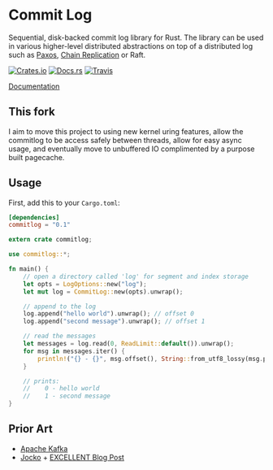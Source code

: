 # Commit Log

Sequential, disk-backed commit log library for Rust. The library can be used in various higher-level distributed abstractions on top of a distributed log such as [Paxos](https://github.com/zowens/paxos-rs), [Chain Replication](https://github.com/zowens/chain-replication) or Raft.

[![Crates.io](https://img.shields.io/crates/v/commitlog.svg?maxAge=2592000)](https://crates.io/crates/commitlog)
[![Docs.rs](https://docs.rs/commitlog/badge.svg)](https://docs.rs/commitlog/)
[![Travis](https://travis-ci.org/zowens/commitlog.svg?branch=master)](https://travis-ci.org/zowens/commitlog/)

[Documentation](https://docs.rs/commitlog/)

## This fork

I aim to move this project to using new kernel uring features, allow the commitlog to be access safely between threads, allow for easy async usage, and eventually move to unbuffered IO complimented by a purpose built pagecache.

## Usage

First, add this to your `Cargo.toml`:

```toml
[dependencies]
commitlog = "0.1"
```

```rust
extern crate commitlog;

use commitlog::*;

fn main() {
    // open a directory called 'log' for segment and index storage
    let opts = LogOptions::new("log");
    let mut log = CommitLog::new(opts).unwrap();

    // append to the log
    log.append("hello world").unwrap(); // offset 0
    log.append("second message").unwrap(); // offset 1

    // read the messages
    let messages = log.read(0, ReadLimit::default()).unwrap();
    for msg in messages.iter() {
        println!("{} - {}", msg.offset(), String::from_utf8_lossy(msg.payload()));
    }

    // prints:
    //    0 - hello world
    //    1 - second message
}

```

## Prior Art
* [Apache Kafka](https://kafka.apache.org/)
* [Jocko](https://github.com/travisjeffery/jocko) + [EXCELLENT Blog Post](https://medium.com/the-hoard/how-kafkas-storage-internals-work-3a29b02e026)
